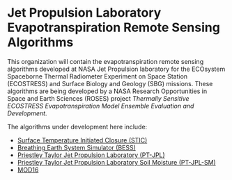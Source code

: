# Jet Propulsion Laboratory Evapotranspiration Remote Sensing Algorithms

This organization will contain the evapotranspiration remote sensing algorithms developed at NASA Jet Propulsion laboratory for the ECOsystem Spaceborne Thermal Radiometer Experiment on Space Station (ECOSTRESS) and Surface Biology and Geology (SBG) missions. These algorithms are being developed by a NASA Research Opportunities in Space and Earth Sciences (ROSES) project *Thermally Sensitive ECOSTRESS Evapotranspiration Model Ensemble Evaluation and Development*.

The algorithms under development here include:
- [Surface Temperature Initiated Closure (STIC)](https://github.com/JPL-Evapotranspiration-Algorithms/STIC)
- [Breathing Earth System Simulator (BESS)](https://github.com/JPL-Evapotranspiration-Algorithms/BESS)
- [Priestley Taylor Jet Propulsion Laboratory (PT-JPL)](https://github.com/JPL-Evapotranspiration-Algorithms/PT-JPL)
- [Priestley Taylor Jet Propulsion Laboratory Soil Moisture (PT-JPL-SM)](https://github.com/JPL-Evapotranspiration-Algorithms/PT-JPL-SM)
- [MOD16](https://github.com/JPL-Evapotranspiration-Algorithms/MOD16)
